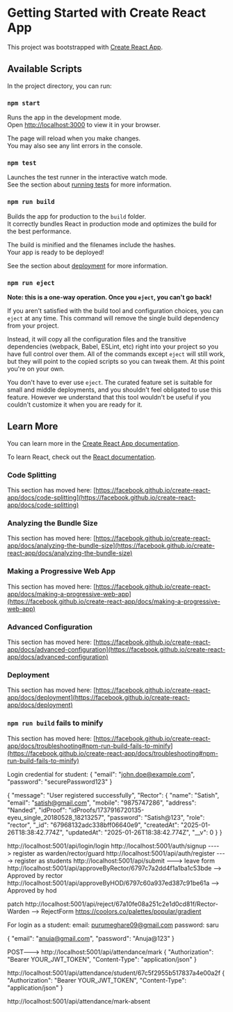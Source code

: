 # Getting Started with Create React App

This project was bootstrapped with [Create React App](https://github.com/facebook/create-react-app).

## Available Scripts

In the project directory, you can run:

### `npm start`

Runs the app in the development mode.\
Open [http://localhost:3000](http://localhost:3000) to view it in your browser.

The page will reload when you make changes.\
You may also see any lint errors in the console.

### `npm test`

Launches the test runner in the interactive watch mode.\
See the section about [running tests](https://facebook.github.io/create-react-app/docs/running-tests) for more information.

### `npm run build`

Builds the app for production to the `build` folder.\
It correctly bundles React in production mode and optimizes the build for the best performance.

The build is minified and the filenames include the hashes.\
Your app is ready to be deployed!

See the section about [deployment](https://facebook.github.io/create-react-app/docs/deployment) for more information.

### `npm run eject`

**Note: this is a one-way operation. Once you `eject`, you can't go back!**

If you aren't satisfied with the build tool and configuration choices, you can `eject` at any time. This command will remove the single build dependency from your project.

Instead, it will copy all the configuration files and the transitive dependencies (webpack, Babel, ESLint, etc) right into your project so you have full control over them. All of the commands except `eject` will still work, but they will point to the copied scripts so you can tweak them. At this point you're on your own.

You don't have to ever use `eject`. The curated feature set is suitable for small and middle deployments, and you shouldn't feel obligated to use this feature. However we understand that this tool wouldn't be useful if you couldn't customize it when you are ready for it.

## Learn More

You can learn more in the [Create React App documentation](https://facebook.github.io/create-react-app/docs/getting-started).

To learn React, check out the [React documentation](https://reactjs.org/).

### Code Splitting

This section has moved here: [https://facebook.github.io/create-react-app/docs/code-splitting](https://facebook.github.io/create-react-app/docs/code-splitting)

### Analyzing the Bundle Size

This section has moved here: [https://facebook.github.io/create-react-app/docs/analyzing-the-bundle-size](https://facebook.github.io/create-react-app/docs/analyzing-the-bundle-size)

### Making a Progressive Web App

This section has moved here: [https://facebook.github.io/create-react-app/docs/making-a-progressive-web-app](https://facebook.github.io/create-react-app/docs/making-a-progressive-web-app)

### Advanced Configuration

This section has moved here: [https://facebook.github.io/create-react-app/docs/advanced-configuration](https://facebook.github.io/create-react-app/docs/advanced-configuration)

### Deployment

This section has moved here: [https://facebook.github.io/create-react-app/docs/deployment](https://facebook.github.io/create-react-app/docs/deployment)

### `npm run build` fails to minify

This section has moved here: [https://facebook.github.io/create-react-app/docs/troubleshooting#npm-run-build-fails-to-minify](https://facebook.github.io/create-react-app/docs/troubleshooting#npm-run-build-fails-to-minify)



Login credential for student: {
    "email": "john.doe@example.com",
    "password": "securePassword123"
}


{
    "message": "User registered successfully",
    "Rector": {
        "name": "Satish",
        "email": "satish@gmail.com",
        "mobile": "9875747286",
        "address": "Nanded",
        "idProof": "idProofs/1737916720135-eyeu_single_20180528_18213257",
        "password": "Satish@123",
        "role": "rector",
        "_id": "67968132adc338bff06640e9",
        "createdAt": "2025-01-26T18:38:42.774Z",
        "updatedAt": "2025-01-26T18:38:42.774Z",
        "__v": 0
    }
}

http://localhost:5001/api/login/login
http://localhost:5001/auth/signup  ----> register as warden/rector/guard
http://localhost:5001/api/auth/register  ----> register as students
http://localhost:5001/api/submit ---> leave form
http://localhost:5001/api/approveByRector/6797c7a2dd4f1a1ba1c53bde --> Approved by rector
 http://localhost:5001/api/approveByHOD/6797c60a937ed387c91be61a --> Approved by hod

patch http://localhost:5001/api/reject/67a10fe08a251c2e1d0cd81f/Rector-Warden --> RejectForm
https://coolors.co/palettes/popular/gradient


For login as a student: 
email: purumeghare09@gmail.com
password: saru

{
    "email": "anuja@gmail.com",
    "password": "Anuja@123"
}

POST---> http://localhost:5001/api/attendance/mark
{
  "Authorization": "Bearer YOUR_JWT_TOKEN",
  "Content-Type": "application/json"
}


http://localhost:5001/api/attendance/student/67c5f2955b517837a4e00a2f
{
  "Authorization": "Bearer YOUR_JWT_TOKEN",
  "Content-Type": "application/json"
}

http://localhost:5001/api/attendance/mark-absent